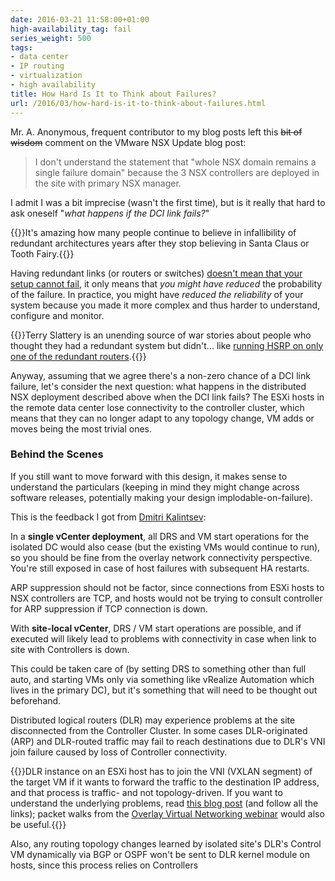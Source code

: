 ```yaml
---
date: 2016-03-21 11:58:00+01:00
high-availability_tag: fail
series_weight: 500
tags:
- data center
- IP routing
- virtualization
- high availability
title: How Hard Is It to Think about Failures?
url: /2016/03/how-hard-is-it-to-think-about-failures.html
---
```

Mr. A. Anonymous, frequent contributor to my blog posts left this ~~bit of wisdom~~ comment on the VMware NSX Update blog post:

> I don\'t understand the statement that \"whole NSX domain remains a single failure domain\" because the 3 NSX controllers are deployed in the site with primary NSX manager.

I admit I was a bit imprecise (wasn't the first time), but is it really that hard to ask oneself "*what happens if the DCI link fails?*"
<!--more-->
{{<note>}}It's amazing how many people continue to believe in infallibility of redundant architectures years after they stop believing in Santa Claus or Tooth Fairy.{{</note>}}

Having redundant links (or routers or switches) [doesn't mean that your setup cannot fail](http://blog.ipspace.net/2012/10/if-something-can-fail-it-will.html), it only means that *you might have reduced* the probability of the failure. In practice, you might have *reduced the reliability* of your system because you made it more complex and thus harder to understand, configure and monitor.

{{<note info>}}Terry Slattery is an unending source of war stories about people who thought they had a redundant system but didn't... like [running HSRP on only one of the redundant routers](http://www.netcraftsmen.com/what-are-critical-network-problems/).{{</note>}}

Anyway, assuming that we agree there's a non-zero chance of a DCI link failure, let's consider the next question: what happens in the distributed NSX deployment described above when the DCI link fails? The ESXi hosts in the remote data center lose connectivity to the controller cluster, which means that they can no longer adapt to any topology change, VM adds or moves being the most trivial ones.

### Behind the Scenes

If you still want to move forward with this design, it makes sense to understand the particulars (keeping in mind they might change across software releases, potentially making your design implodable-on-failure).

This is the feedback I got from [Dmitri Kalintsev](https://telecomoccasionally.wordpress.com/about/):

In a **single vCenter deployment**, all DRS and VM start operations for the isolated DC would also cease (but the existing VMs would continue to run), so you should be fine from the overlay network connectivity perspective. You\'re still exposed in case of host failures with subsequent HA restarts.

ARP suppression should not be factor, since connections from ESXi hosts to NSX controllers are TCP, and hosts would not be trying to consult controller for ARP suppression if TCP connection is down.

With **site-local vCenter**, DRS / VM start operations are possible, and if executed will likely lead to problems with connectivity in case when link to site with Controllers is down.

This could be taken care of (by setting DRS to something other than full auto, and starting VMs only via something like vRealize Automation which lives in the primary DC), but it\'s something that will need to be thought out beforehand.

Distributed logical routers (DLR) may experience problems at the site disconnected from the Controller Cluster. In some cases DLR-originated (ARP) and DLR-routed traffic may fail to reach destinations due to DLR\'s VNI join failure caused by loss of Controller connectivity.

{{<note info>}}DLR instance on an ESXi host has to join the VNI (VXLAN segment) of the target VM if it wants to forward the traffic to the destination IP address, and that process is traffic- and not topology-driven. If you want to understand the underlying problems, read [this blog post](http://blog.ipspace.net/2013/06/arista-eos-virtual-arp-varp-behind.html) (and follow all the links); packet walks from the [Overlay Virtual Networking webinar](http://www.ipspace.net/Overlay_Virtual_Networking) would also be useful.{{</note>}}

Also, any routing topology changes learned by isolated site\'s DLR\'s Control VM dynamically via BGP or OSPF won\'t be sent to DLR kernel module on hosts, since this process relies on Controllers
